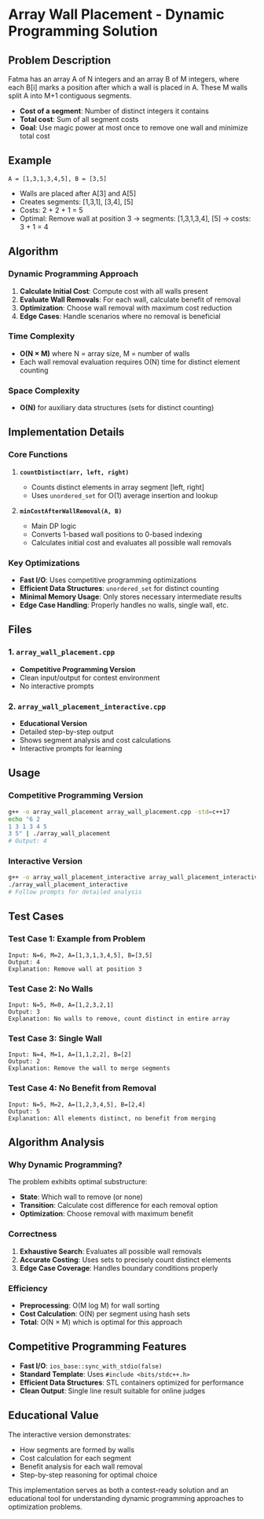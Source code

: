 # Array Wall Placement - Dynamic Programming Solution

## Problem Description

Fatma has an array A of N integers and an array B of M integers, where each B[i] marks a position after which a wall is placed in A. These M walls split A into M+1 contiguous segments.

- **Cost of a segment**: Number of distinct integers it contains
- **Total cost**: Sum of all segment costs
- **Goal**: Use magic power at most once to remove one wall and minimize total cost

## Example

```
A = [1,3,1,3,4,5], B = [3,5]
```

- Walls are placed after A[3] and A[5]
- Creates segments: [1,3,1], [3,4], [5]
- Costs: 2 + 2 + 1 = 5
- Optimal: Remove wall at position 3 → segments: [1,3,1,3,4], [5] → costs: 3 + 1 = 4

## Algorithm

### Dynamic Programming Approach

1. **Calculate Initial Cost**: Compute cost with all walls present
2. **Evaluate Wall Removals**: For each wall, calculate benefit of removal
3. **Optimization**: Choose wall removal with maximum cost reduction
4. **Edge Cases**: Handle scenarios where no removal is beneficial

### Time Complexity
- **O(N × M)** where N = array size, M = number of walls
- Each wall removal evaluation requires O(N) time for distinct element counting

### Space Complexity
- **O(N)** for auxiliary data structures (sets for distinct counting)

## Implementation Details

### Core Functions

1. **`countDistinct(arr, left, right)`**
   - Counts distinct elements in array segment [left, right]
   - Uses `unordered_set` for O(1) average insertion and lookup

2. **`minCostAfterWallRemoval(A, B)`**
   - Main DP logic
   - Converts 1-based wall positions to 0-based indexing
   - Calculates initial cost and evaluates all possible wall removals

### Key Optimizations

- **Fast I/O**: Uses competitive programming optimizations
- **Efficient Data Structures**: `unordered_set` for distinct counting
- **Minimal Memory Usage**: Only stores necessary intermediate results
- **Edge Case Handling**: Properly handles no walls, single wall, etc.

## Files

### 1. `array_wall_placement.cpp`
- **Competitive Programming Version**
- Clean input/output for contest environment
- No interactive prompts

### 2. `array_wall_placement_interactive.cpp`
- **Educational Version**
- Detailed step-by-step output
- Shows segment analysis and cost calculations
- Interactive prompts for learning

## Usage

### Competitive Programming Version
```bash
g++ -o array_wall_placement array_wall_placement.cpp -std=c++17
echo "6 2
1 3 1 3 4 5
3 5" | ./array_wall_placement
# Output: 4
```

### Interactive Version
```bash
g++ -o array_wall_placement_interactive array_wall_placement_interactive.cpp -std=c++17
./array_wall_placement_interactive
# Follow prompts for detailed analysis
```

## Test Cases

### Test Case 1: Example from Problem
```
Input: N=6, M=2, A=[1,3,1,3,4,5], B=[3,5]
Output: 4
Explanation: Remove wall at position 3
```

### Test Case 2: No Walls
```
Input: N=5, M=0, A=[1,2,3,2,1]
Output: 3
Explanation: No walls to remove, count distinct in entire array
```

### Test Case 3: Single Wall
```
Input: N=4, M=1, A=[1,1,2,2], B=[2]
Output: 2
Explanation: Remove the wall to merge segments
```

### Test Case 4: No Benefit from Removal
```
Input: N=5, M=2, A=[1,2,3,4,5], B=[2,4]
Output: 5
Explanation: All elements distinct, no benefit from merging
```

## Algorithm Analysis

### Why Dynamic Programming?

The problem exhibits optimal substructure:
- **State**: Which wall to remove (or none)
- **Transition**: Calculate cost difference for each removal option
- **Optimization**: Choose removal with maximum benefit

### Correctness

1. **Exhaustive Search**: Evaluates all possible wall removals
2. **Accurate Costing**: Uses sets to precisely count distinct elements
3. **Edge Case Coverage**: Handles boundary conditions properly

### Efficiency

- **Preprocessing**: O(M log M) for wall sorting
- **Cost Calculation**: O(N) per segment using hash sets
- **Total**: O(N × M) which is optimal for this approach

## Competitive Programming Features

- **Fast I/O**: `ios_base::sync_with_stdio(false)`
- **Standard Template**: Uses `#include <bits/stdc++.h>`
- **Efficient Data Structures**: STL containers optimized for performance
- **Clean Output**: Single line result suitable for online judges

## Educational Value

The interactive version demonstrates:
- How segments are formed by walls
- Cost calculation for each segment
- Benefit analysis for each wall removal
- Step-by-step reasoning for optimal choice

This implementation serves as both a contest-ready solution and an educational tool for understanding dynamic programming approaches to optimization problems.